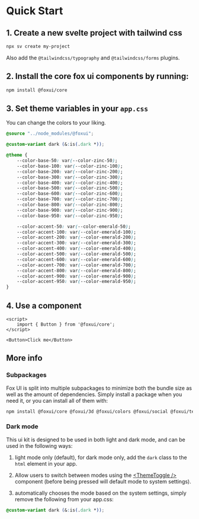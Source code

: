 <script>
	import PublicAlphaAlert from '$lib/site-components/PublicAlphaAlert.svelte';
</script>

# Quick Start

<PublicAlphaAlert />

## 1. Create a new svelte project with tailwind css

```bash
npx sv create my-project
```

Also add the `@tailwindcss/typography` and `@tailwindcss/forms` plugins.

## 2. Install the core fox ui components by running:

```bash
npm install @foxui/core
```

## 3. Set theme variables in your `app.css`

You can change the colors to your liking.

```css
@source "../node_modules/@foxui";

@custom-variant dark (&:is(.dark *));

@theme {
	--color-base-50: var(--color-zinc-50);
	--color-base-100: var(--color-zinc-100);
	--color-base-200: var(--color-zinc-200);
	--color-base-300: var(--color-zinc-300);
	--color-base-400: var(--color-zinc-400);
	--color-base-500: var(--color-zinc-500);
	--color-base-600: var(--color-zinc-600);
	--color-base-700: var(--color-zinc-700);
	--color-base-800: var(--color-zinc-800);
	--color-base-900: var(--color-zinc-900);
	--color-base-950: var(--color-zinc-950);

	--color-accent-50: var(--color-emerald-50);
	--color-accent-100: var(--color-emerald-100);
	--color-accent-200: var(--color-emerald-200);
	--color-accent-300: var(--color-emerald-300);
	--color-accent-400: var(--color-emerald-400);
	--color-accent-500: var(--color-emerald-500);
	--color-accent-600: var(--color-emerald-600);
	--color-accent-700: var(--color-emerald-700);
	--color-accent-800: var(--color-emerald-800);
	--color-accent-900: var(--color-emerald-900);
	--color-accent-950: var(--color-emerald-950);
}
```

## 4. Use a component

```svelte
<script>
	import { Button } from '@foxui/core';
</script>

<Button>Click me</Button>
```

## More info

### Subpackages

Fox UI is split into multiple subpackages to minimize both the bundle size as well as the amount of dependencies. 
Simply install a package when you need it, or you can install all of them with:

```bash
npm install @foxui/core @foxui/3d @foxui/colors @foxui/social @foxui/text @foxui/time @foxui/visual
```

### Dark mode

This ui kit is designed to be used in both light and dark mode, and can be used in the following ways:

1. light mode only (default), for dark mode only, add the `dark` class to the `html` element in your app.

2. Allow users to switch between modes using the [\<ThemeToggle /\>](/ui-kit/components/core/theme-toggle) component (before being pressed will default mode to system settings).

3. automatically chooses the mode based on the system settings, simply remove the following from your app.css:
```css
@custom-variant dark (&:is(.dark *));
```

